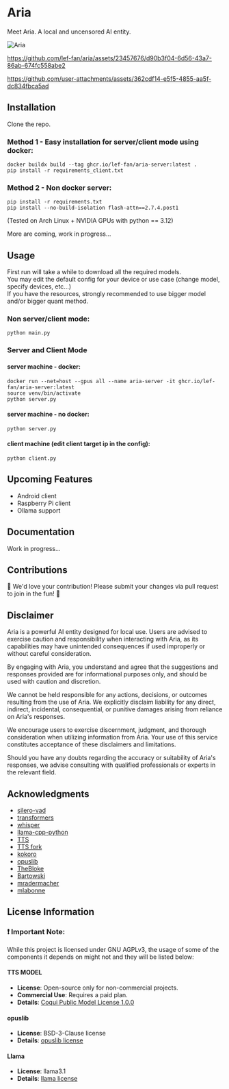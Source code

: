 # Aria
Meet Aria. A local and uncensored AI entity.

![Aria](https://github.com/lef-fan/aria/blob/main/assets/aria.png?raw=true)

https://github.com/lef-fan/aria/assets/23457676/d90b3f04-6d56-43a7-86ab-674fc558abe2

https://github.com/user-attachments/assets/362cdf14-e5f5-4855-aa5f-dc834fbca5ad

## Installation
Clone the repo.
### Method 1 - Easy installation for server/client mode using docker:
```
docker buildx build --tag ghcr.io/lef-fan/aria-server:latest .
pip install -r requirements_client.txt
```

### Method 2 - Non docker server:
```
pip install -r requirements.txt
pip install --no-build-isolation flash-attn==2.7.4.post1
```

(Tested on Arch Linux + NVIDIA GPUs with python == 3.12)

More are coming, work in progress...

## Usage
First run will take a while to download all the required models.\
You may edit the default config for your device or use case (change model, specify devices, etc...)\
If you have the resources, strongly recommended to use bigger model and/or bigger quant method.

### Non server/client mode:

```
python main.py
```
### Server and Client Mode

#### server machine - docker:
```
docker run --net=host --gpus all --name aria-server -it ghcr.io/lef-fan/aria-server:latest
source venv/bin/activate
python server.py
```

#### server machine - no docker:
```
python server.py 
```

#### client machine (edit client target ip in the config):
```
python client.py
```

## Upcoming Features
* Android client
* Raspberry Pi client
* Ollama support

## Documentation
Work in progress...

## Contributions
🌟 We'd love your contribution! Please submit your changes via pull request to join in the fun! 🚀

## Disclaimer
Aria is a powerful AI entity designed for local use. Users are advised to exercise caution and responsibility when interacting with Aria, as its capabilities may have unintended consequences if used improperly or without careful consideration.

By engaging with Aria, you understand and agree that the suggestions and responses provided are for informational purposes only, and should be used with caution and discretion.

We cannot be held responsible for any actions, decisions, or outcomes resulting from the use of Aria. We explicitly disclaim liability for any direct, indirect, incidental, consequential, or punitive damages arising from reliance on Aria's responses.

We encourage users to exercise discernment, judgment, and thorough consideration when utilizing information from Aria. Your use of this service constitutes acceptance of these disclaimers and limitations.

Should you have any doubts regarding the accuracy or suitability of Aria's responses, we advise consulting with qualified professionals or experts in the relevant field.

## Acknowledgments

- [silero-vad](https://github.com/snakers4/silero-vad)
- [transformers](https://github.com/huggingface/transformers)
- [whisper](https://github.com/openai/whisper)
- [llama-cpp-python](https://github.com/abetlen/llama-cpp-python)
- [TTS](https://github.com/coqui-ai/TTS)
- [TTS fork](https://github.com/idiap/coqui-ai-TTS)
- [kokoro](https://github.com/hexgrad/kokoro)
- [opuslib](https://github.com/orion-labs/opuslib)
- [TheBloke](https://huggingface.co/TheBloke)
- [Bartowski](https://huggingface.co/bartowski)
- [mradermacher](https://huggingface.co/mradermacher)
- [mlabonne](https://huggingface.co/mlabonne)

## License Information

### ❗ Important Note:
While this project is licensed under GNU AGPLv3, the usage of some of the components it depends on might not and they will be listed below:

#### TTS MODEL
- **License**: Open-source only for non-commercial projects.
- **Commercial Use**: Requires a paid plan.
- **Details**: [Coqui Public Model License 1.0.0](https://coqui.ai/cpml)

#### opuslib
- **License**: BSD-3-Clause license
- **Details**: [opuslib license](https://github.com/orion-labs/opuslib?tab=BSD-3-Clause-1-ov-file#readme)

#### Llama
- **License**: llama3.1
- **Details**: [llama license](https://github.com/meta-llama/llama-models/blob/main/models/llama3_1/LICENSE)
